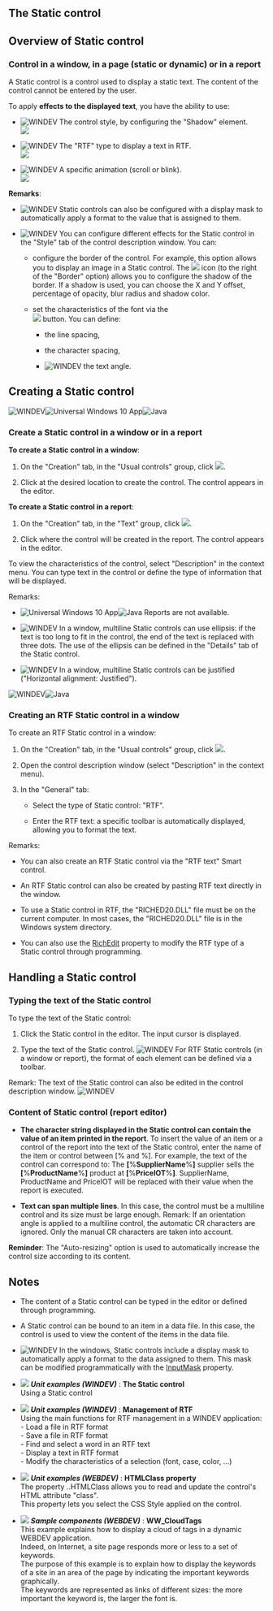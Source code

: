 


## The Static control
			



<a name="NOTE1"></a>
<a name="NOTE1_1"></a>


## Overview of Static control
<a name="overview_static_control_ELTTEXTE000356"></a>


### Control in a window, in a page (static or dynamic) or in a report
<a name="control_window_page_static_dynamic_report_ELTPARAGRAPHE000011"></a>

A Static control is a control used to display a static text. The content of the control cannot be entered by the user.

To apply **effects to the displayed text**, you have the ability to use:

- ![WINDEV](https://doc.pcsoft.fr/ext/images/us/WD.png) The control style, by configuring the "Shadow" element. 
	<br>![](https://doc.pcsoft.fr/en-US/images/image.awp?langid=3&name=LIBeLLe_FLOU.gif)


- ![WINDEV](https://doc.pcsoft.fr/ext/images/us/WD.png) The "RTF" type to display a text in RTF.
	<br>![](https://doc.pcsoft.fr/en-US/images/image.awp?langid=3&name=LIBeLLe_RTF.gif)


- ![WINDEV](https://doc.pcsoft.fr/ext/images/us/WD.png) A specific animation (scroll or blink). 
	<br>![](https://doc.pcsoft.fr/en-US/images/image.awp?langid=3&name=LibelleScrollant.gif)





**Remarks**: 

- ![WINDEV](https://doc.pcsoft.fr/ext/images/us/WD.png) Static controls can also be configured with a display mask to automatically apply a format to the value that is assigned to them.

- ![WINDEV](https://doc.pcsoft.fr/ext/images/us/WD.png) You can configure different effects for the Static control in the "Style" tab of the control description window. You can: 

	- configure the border of the control. For example, this option allows you to display an image in a Static control. 
			The ![](https://doc.pcsoft.fr/en-US/images/image.awp?langid=3&name=Bouton_rond%20-%20HC%20N%B0001%202.gif) icon (to the right of the "Border" option) allows you to configure the shadow of the border. If a shadow is used, you can choose the X and Y offset, percentage of opacity, blur radius and shadow color. 

	- set the characteristics of the font via the <br>![](https://doc.pcsoft.fr/en-US/images/image.awp?langid=3&name=Trad_param.gif)
 button. You can define: 

		- the line spacing,

		- the character spacing,

		- ![WINDEV](https://doc.pcsoft.fr/ext/images/us/WD.png) the text angle. 











<a name="NOTE2"></a>
<a name="NOTE2_1"></a>


## Creating a Static control
<a name="creating_static_control_ELTTEXTE000380"></a>
![WINDEV](https://doc.pcsoft.fr/ext/images/us/WD.png)![Universal Windows 10 App](https://doc.pcsoft.fr/ext/images/us/UNIVERSALAPP.png)![Java](https://doc.pcsoft.fr/ext/images/us/JAVA.png) 

### Create a Static control in a window or in a report
<a name="create_static_control_window_report_ELTPARAGRAPHE000105"></a>

**To create a Static control in a window**: 

1. On the "Creation" tab, in the "Usual controls" group, click ![](https://doc.pcsoft.fr/en-US/images/image.awp?langid=3&name=ico_libelle18.gif).

2. Click at the desired location to create the control. The control appears in the editor.




**To create a Static control in a report**: 

1. On the "Creation" tab, in the "Text" group, click ![](https://doc.pcsoft.fr/en-US/images/image.awp?langid=3&name=ico_libelle18.gif).

2. Click where the control will be created in the report. The control appears in the editor.




To view the characteristics of the control, select "Description" in the context menu. You can type text in the control or define the type of information that will be displayed. 

Remarks: 

- ![Universal Windows 10 App](https://doc.pcsoft.fr/ext/images/us/UNIVERSALAPP.png)![Java](https://doc.pcsoft.fr/ext/images/us/JAVA.png) Reports are not available.

- ![WINDEV](https://doc.pcsoft.fr/ext/images/us/WD.png) In a window, multiline Static controls can use ellipsis: if the text is too long to fit in the control, the end of the text is replaced with three dots. The use of the ellipsis can be defined in the "Details" tab of the Static control.

- ![WINDEV](https://doc.pcsoft.fr/ext/images/us/WD.png) In a window, multiline Static controls can be justified ("Horizontal alignment: Justified").



<a name="NOTE2_2"></a>
![WINDEV](https://doc.pcsoft.fr/ext/images/us/WD.png)![Java](https://doc.pcsoft.fr/ext/images/us/JAVA.png) 

### Creating an RTF Static control in a window
<a name="creating_rtf_static_control_window_ELTPARAGRAPHE000160"></a>

To create an RTF Static control in a window: 

1. On the "Creation" tab, in the "Usual controls" group, click ![](https://doc.pcsoft.fr/en-US/images/image.awp?langid=3&name=ico_libelle18.gif).

2. Open the control description window (select "Description" in the context menu). 

3. In the "General" tab: 

	- Select the type of Static control: "RTF". 

	- Enter the RTF text: a specific toolbar is automatically displayed, allowing you to format the text.







Remarks:

- You can also create an RTF Static control via the "RTF text" Smart control. 

- An RTF Static control can also be created by pasting RTF text directly in the window.

- To use a Static control in RTF, the "RICHED20.DLL" file must be on the current computer. In most cases, the "RICHED20.DLL" file is in the Windows system directory.

- You can also use the [RichEdit](../Proprietes/2510108.md) property to modify the RTF type of a Static control through programming.



<a name="NOTE2_3"></a>

<a name="NOTE3"></a>
<a name="NOTE3_1"></a>


## Handling a Static control
<a name="handling_static_control_ELTTEXTE000416"></a>


### Typing the text of the Static control
<a name="typing_the_text_the_static_control_ELTPARAGRAPHE000221"></a>

To type the text of the Static control:

1. Click the Static control in the editor. The input cursor is displayed.

2. Type the text of the Static control.
	![WINDEV](https://doc.pcsoft.fr/ext/images/us/WD.png) For RTF Static controls (in a window or report), the format of each element can be defined via a toolbar.




Remark: The text of the Static control can also be edited in the control description window. 
<a name="NOTE3_3"></a>
![WINDEV](https://doc.pcsoft.fr/ext/images/us/WD.png) 

### Content of Static control (report editor)
<a name="content_static_control_report_editor_ELTPARAGRAPHE000239"></a>

- **The character string displayed in the Static control can contain the value of an item printed in the report**. To insert the value of an item or a control of the report into the text of the Static control, enter the name of the item or control between [% and %]. 
	For example, the text of the control can correspond to: 
	The **[**%**SupplierName**%**]** supplier sells the **[**%**ProductName**%**]** product at **[**%**PriceIOT**%**]**. 
	SupplierName, ProductName and PriceIOT will be replaced with their value when the report is executed.

- **Text can span multiple lines**. In this case, the control must be a multiline control and its size must be large enough. 
	Remark: If an orientation angle is applied to a multiline control, the automatic CR characters are ignored. Only the manual CR characters are taken into account.




**Reminder**: The "Auto-resizing" option is used to automatically increase the control size according to its content.

<a name="NOTE4"></a>
<a name="NOTE4_1"></a>


## Notes
<a name="notes_ELTTEXTE000446"></a>


- The content of a Static control can be typed in the editor or defined through programming.

- A Static control can be bound to an item in a data file. In this case, the control is used to view the content of the items in the data file.

- ![WINDEV](https://doc.pcsoft.fr/ext/images/us/WD.png) In the windows, Static controls include a display mask to automatically apply a format to the data assigned to them. This mask can be modified programmatically with the [InputMask](../Proprietes/2510033.md) property.





- ![](https://doc.pcsoft.fr/en-US/images/image.awp?langid=3&name=TheStaticcontrol.gif) ***Unit examples (WINDEV)*** : **The Static control** <br>Using a Static control
- ![](https://doc.pcsoft.fr/en-US/images/image.awp?langid=3&name=ManagementofRTF.gif) ***Unit examples (WINDEV)*** : **Management of RTF** <br>Using the main functions for RTF management in a WINDEV application:<br>- Load a file in RTF format<br>- Save a file in RTF format<br>- Find and select a word in an RTF text<br>- Display a text in RTF format<br>- Modify the characteristics of a selection (font, case, color, ...)
- ![](https://doc.pcsoft.fr/en-US/images/image.awp?langid=3&name=HTMLClassproperty.gif) ***Unit examples (WEBDEV)*** : **HTMLClass property** <br>The property ..HTMLClass allows you to read and update the control's HTML attribute "class".<br>This property lets you select the CSS Style applied on the control.
- ![](https://doc.pcsoft.fr/en-US/images/image.awp?langid=3&name=WW_CloudTags.gif) ***Sample components (WEBDEV)*** : **WW_CloudTags** <br>This example explains how to display a cloud of tags in a dynamic WEBDEV application.<br>Indeed, on Internet, a site page responds more or less to a set of keywords.<br>The purpose of this example is to explain how to display the keywords of a site in an area of the page by indicating the important keywords graphically.<br>The keywords are represented as links of different sizes: the more important the keyword is, the larger the font is.


